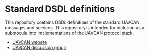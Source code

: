 Standard DSDL definitions
=========================

This repository contains DSDL definitions of the standard UAVCAN messages and services.
This repository is intended for inclusion as a submodule into implementations of the UAVCAN protocol stack.

* [UAVCAN website](http://uavcan.org)
* [UAVCAN discussion group](https://groups.google.com/forum/#!forum/uavcan)
